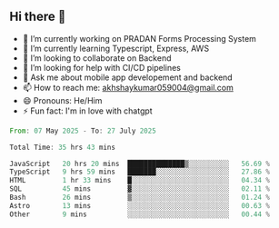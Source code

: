 ## Hi there 👋
- 🔭 I’m currently working on PRADAN Forms Processing System
- 🌱 I’m currently learning Typescript, Express, AWS
- 👯 I’m looking to collaborate on Backend
- 🤔 I’m looking for help with CI/CD pipelines
- 💬 Ask me about mobile app developement and backend
- 📫 How to reach me: akhshaykumar059004@gmail.com
- 😄 Pronouns: He/Him
- ⚡ Fun fact: I'm in love with chatgpt
 <!--START_SECTION:waka-->

```rust
From: 07 May 2025 - To: 27 July 2025

Total Time: 35 hrs 43 mins

JavaScript   20 hrs 20 mins  ██████████████▒░░░░░░░░░░   56.69 %
TypeScript   9 hrs 59 mins   ███████░░░░░░░░░░░░░░░░░░   27.86 %
HTML         1 hr 33 mins    █░░░░░░░░░░░░░░░░░░░░░░░░   04.34 %
SQL          45 mins         ▓░░░░░░░░░░░░░░░░░░░░░░░░   02.11 %
Bash         26 mins         ▒░░░░░░░░░░░░░░░░░░░░░░░░   01.24 %
Astro        13 mins         ░░░░░░░░░░░░░░░░░░░░░░░░░   00.63 %
Other        9 mins          ░░░░░░░░░░░░░░░░░░░░░░░░░   00.44 %
```

<!--END_SECTION:waka-->
